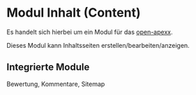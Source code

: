 # Modul Inhalt (Content)

Es handelt sich hierbei um ein Modul für das [open-apexx](https://github.com/Tropby/open-apexx).

Dieses Modul kann Inhaltsseiten erstellen/bearbeiten/anzeigen.

## Integrierte Module
Bewertung, Kommentare, Sitemap
